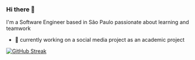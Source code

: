 ### Hi there 👋

I'm a Software Engineer based in São Paulo passionate about learning and teamwork

- 🔭 currently working on a social media project as an academic project


[![GitHub Streak](https://streak-stats.demolab.com/?user=dlopeiro)](https://git.io/streak-stats)

<!--
**dlopeiro/dlopeiro** is a ✨ _special_ ✨ repository because its `README.md` (this file) appears on your GitHub profile.

Here are some ideas to get you started:


- 🔭 I’m currently working on ...
- 🌱 I’m currently learning ...
- 👯 I’m looking to collaborate on ...
- 🤔 I’m looking for help with ...
- 💬 Ask me about ...
- 📫 How to reach me: ...
- 😄 Pronouns: ...
- ⚡ Fun fact: ...
-->
